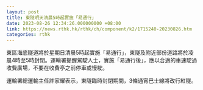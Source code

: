 ```yaml
---
layout: post
title: 東隧明天清晨5時起實施「易通行」
date: 2023-08-26 12:34:26.000000000 +08:00
link: https://news.rthk.hk/rthk/ch/component/k2/1715240-20230826.htm
categories: rthk
---
```


東區海底隧道將於星期日清晨5時起實施「易通行」，東隧及附近部份道路將於凌晨4時至5時封閉。運輸署提醒駕駛人士，實施「易通行後」，應以合適的車速駛過收費廣場，不要在收費亭之前停車或慢駛。

運輸署總運輸主任許家耀表示，東隧臨時封閉期間，3條通宵巴士線將改行紅隧。
